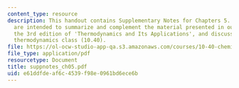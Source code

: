 ```yaml
---
content_type: resource
description: This handout contains Supplementary Notes for Chapters 5. These notes
  are intended to summarize and complement the material presented in our textbook,
  the 3rd edition of 'Thermodynamics and Its Applications', and discussed in our graduate
  thermodynamics class (10.40).
file: https://ol-ocw-studio-app-qa.s3.amazonaws.com/courses/10-40-chemical-engineering-thermodynamics-fall-2003/e61ddfdeaf6c4539f98e0961bd6ece6b_suppnotes_ch05.pdf
file_type: application/pdf
resourcetype: Document
title: suppnotes_ch05.pdf
uid: e61ddfde-af6c-4539-f98e-0961bd6ece6b
---
```

